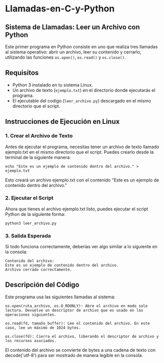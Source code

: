 # Llamadas-en-C-y-Python
## Sistema de Llamadas: Leer un Archivo con Python

Este primer programa en Python consiste en uno que realiza tres llamadas al sistema operativo: abrir un archivo, leer su contenido y cerrarlo, utilizando las funciones `os.open()`, `os.read()` y `os.close()`.

## Requisitos

- Python 3 instalado en tu sistema Linux. 
- Un archivo de texto (`ejemplo.txt`) en el directorio donde ejecutarás el programa.
- El ejecutable del codigo (`leer_archivo.py`) descargado en el mismo directorio que el script.

## Instrucciones de Ejecución en Linux 

### 1. Crear el Archivo de Texto

Antes de ejecutar el programa, necesitas tener un archivo de texto llamado ejemplo.txt en el mismo directorio que el script. Puedes crearlo desde la terminal de la siguiente manera:

    echo "Este es un ejemplo de contenido dentro del archivo." > ejemplo.txt

Esto creará un archivo ejemplo.txt con el contenido "Este es un ejemplo de contenido dentro del archivo."

### 2. Ejecutar el Script

Ahora que tienes el archivo ejemplo.txt listo, puedes ejecutar el script Python de la siguiente forma:

    python3 leer_archivo.py

### 3. Salida Esperada

Si todo funciona correctamente, deberías ver algo similar a lo siguiente en la consola:
  
    Contenido del archivo:
    Este es un ejemplo de contenido dentro del archivo.
    Archivo cerrado correctamente.
    
## Descripción del Código

Este programa usa las siguientes llamadas al sistema:

    os.open(ruta_archivo, os.O_RDONLY): Abre el archivo en modo solo lectura. Devuelve un descriptor de archivo que es usado en las operaciones siguientes.
    
    os.read(fd, tamaño_buffer): Lee el contenido del archivo. En este caso, lee un máximo de 1024 bytes.
    
    os.close(fd): Cierra el archivo, liberando el descriptor de archivo y los recursos asociados.

El contenido del archivo se convierte de bytes a una cadena de texto con decode('utf-8') para ser mostrado de manera legible en la consola.

